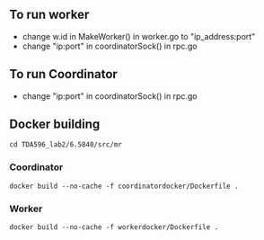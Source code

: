 

## To run worker

- change w.id in MakeWorker() in worker.go to "ip_address:port"
- change "ip:port" in coordinatorSock() in rpc.go


## To run Coordinator

- change "ip:port" in coordinatorSock() in rpc.go





## Docker building

```cd TDA596_lab2/6.5840/src/mr```

### Coordinator

```docker build --no-cache -f coordinatordocker/Dockerfile .```

### Worker

```docker build --no-cache -f workerdocker/Dockerfile .```

